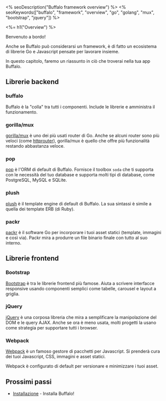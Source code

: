 <% seoDescription("Buffalo framework overview") %>
<% seoKeywords(["buffalo", "framework", "overview", "go", "golang", "mux", "bootstrap", "jquery"]) %>

<%= h1("Overview") %>

Benvenuto a bordo!

Anche se Buffalo può considerarsi un framework, è di fatto un ecosistema di librerie Go e Javascript pensate per lavorare insieme.

In questo capitolo, faremo un riassunto in ciò che troverai nella tua app Buffalo.

## Librerie backend

### buffalo

Buffalo è la "colla" tra tutti i componenti. Include le librerie e amministra il funzionamento.

### gorilla/mux

[gorilla/mux](http://www.gorillatoolkit.org/pkg/mux) è uno dei più usati router di Go. Anche se alcuni router sono più veloci (come [httprouter](https://github.com/julienschmidt/httprouter)), gorilla/mux è quello che offre più funzionalità restando abbastanza veloce.

### pop

[pop](https://github.com/gobuffalo/pop) è l'ORM di default di Buffalo. Fornisce il toolbox `soda` che ti supporta con le necessità del tuo database e supporta molti tipi di database, come PostgreSQL, MySQL e SQLite.

### plush

[plush](https://github.com/gobuffalo/plush) è il template engine di default di Buffalo. La sua sintassi è simile a quella dei template ERB (di Ruby).

### packr

[packr](https://github.com/gobuffalo/packr) è il software Go per incorporare i tuoi asset statici (template, immagini e così via). Packr mira a produrre un file binario finale con tutto al suo interno.

## Librerie frontend

### Bootstrap

[Bootstrap](https://getbootstrap.com/) è tra le librerie frontend più famose. Aiuta a scrivere interfacce responsive usando componenti semplici come tabelle, carousel e layout a griglia.

### jQuery

[jQuery](https://jquery.com/) è una corposa libreria che mira a semplificare la manipolazione del DOM e le query AJAX. Anche se ora è meno usata, molti progetti la usano come strategia per supportare tutti i browser.

### Webpack

[Webpack](https://webpack.js.org/) è un famoso gestore di pacchetti per Javascript. Si prenderà cura dei tuoi Javascript, CSS, immagini e asset statici.

Webpack è configurato di default per versionare e minimizzare i tuoi asset.

## Prossimi passi

* [Installazione](/en/docs/getting-started/installation) - Installa Buffalo!
